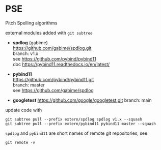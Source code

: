 # PSE 
Pitch Spelling algorithms

external modules
added with `git subtree`

 
- **spdlog**  (gabime)  
  https://github.com/gabime/spdlog.git  
  branch: v1.x  
  see https://github.com/pybind/pybind11  
  doc https://pybind11.readthedocs.io/en/latest/    
 
- **pybind11**  
  https://github.com/pybind/pybind11.git  
  branch: master  
  see https://github.com/gabime/spdlog   
  
  
- **googletest**
  https://github.com/google/googletest.git
  branch: main
  

update code with  
```shell
git subtree pull --prefix extern/spdlog spdlog v1.x --squash
git subtree pull --prefix extern/pybind11 pybind11 master --squash
```

`spdlog` and `pybind11` are short names of remote git repositories, see
```shell
git remote -v
```


